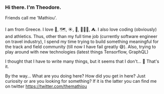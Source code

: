 ### Hi there. I'm Theodore.
Friends call me 'Mathiou'.

I am from Greece. I love 📖, 🗺, ☀️, 🌊, 🏄🏻‍♂️, ⛺️.
I also love coding (obviously) and athletics. Thus, other than my full time job (currently software engineer on travel industry),
I spend my time trying to build something meaningful for the track and field community (till now I have fail greatly 😅).
Also, trying to play around with new technologies (latest things Tensorflow, GraphQL)

I thought that I have to write many things, but it seems that I don't... 🤔
That's it.

By the way... What are you doing here? How did you get in here?
Just curiosity or are you looking for something?
If it is the latter you can find me on twitter https://twitter.com/themathiou 


<!--
**themathiou/themathiou** is a ✨ _special_ ✨ repository because its `README.md` (this file) appears on your GitHub profile.

Here are some ideas to get you started:

- 🔭 I’m currently working on ...
- 🌱 I’m currently learning ...
- 👯 I’m looking to collaborate on ...
- 🤔 I’m looking for help with ...
- 💬 Ask me about ...
- 📫 How to reach me: ...
- 😄 Pronouns: ...
- ⚡ Fun fact: ...
-->
